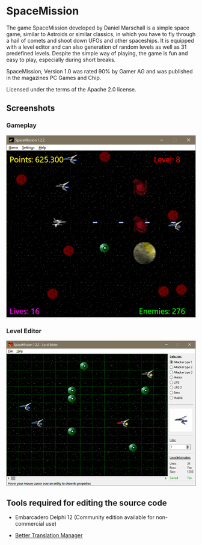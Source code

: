 
# SpaceMission

The game SpaceMission developed by Daniel Marschall is a simple space game, similar to Astroids or similar classics, in which you have to fly through a hail of comets and shoot down UFOs and other spaceships. It is equipped with a level editor and can also generation of random levels as well as 31 predefined levels. Despite the simple way of playing, the game is fun and easy to play, especially during short breaks.

SpaceMission, Version 1.0 was rated 90% by Gamer AG and was published in the magazines PC Games and Chip.

Licensed under the terms of the Apache 2.0 license.

## Screenshots

### Gameplay

![Gameplay screenshot](Screenshot1.png)

### Level Editor

![Level editor screenshot](Screenshot2.png)

## Tools required for editing the source code

* Embarcadero Delphi 12 (Community edition available for non-commercial use)

* [Better Translation Manager](https://github.com/andersmelander/better-translation-manager/)
